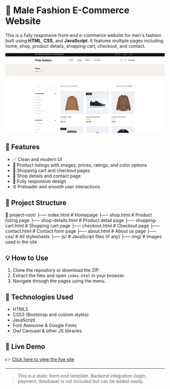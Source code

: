 # 🧥 Male Fashion E-Commerce Website

This is a fully responsive front-end e-commerce website for men's fashion built using **HTML**, **CSS**, and **JavaScript**. It features multiple pages including home, shop, product details, shopping cart, checkout, and contact.

![image alt](https://github.com/Hariprasanth2/Male-Fashion-E-commerce/blob/f1185879f3f35b073e804c082d0aeed32bab6554/Live.png)

## 🚀 Features

- ✅ Clean and modern UI
- 🛒 Product listings with images, prices, ratings, and color options
- 🧾 Shopping cart and checkout pages
- 📄 Shop details and contact page
- 📱 Fully responsive design
- 🌐 Preloader and smooth user interactions

## 📁 Project Structure
📂 project-root/
├── index.html # Homepage
├── shop.html # Product listing page
├── shop-details.html # Product detail page
├── shopping-cart.html # Shopping cart page
├── checkout.html # Checkout page
├── contact.html # Contact form page
├── about.html # About us page
├── css/ # All stylesheets
├── js/ # JavaScript files (if any)
├── img/ # Images used in the site


## 💡 How to Use

1. Clone the repository or download the ZIP.
2. Extract the files and open `index.html` in your browser.
3. Navigate through the pages using the menu.

## 📌 Technologies Used

- HTML5
- CSS3 (Bootstrap and custom styles)
- JavaScript
- Font Awesome & Google Fonts
- Owl Carousel & other JS libraries

## 🔗 Live Demo

👉 [Click here to view the live site](https://your-username.github.io/mens-fashion-ecommerce/)




---

> This is a static front-end template. Backend integration (login, payment, database) is not included but can be added easily.

